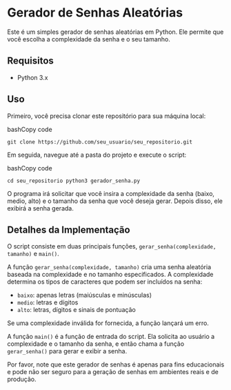 # Gerador de Senhas Aleatórias

Este é um simples gerador de senhas aleatórias em Python. Ele permite que você escolha a complexidade da senha e o seu tamanho.

## Requisitos

-   Python 3.x

## Uso

Primeiro, você precisa clonar este repositório para sua máquina local:

bashCopy code

`git clone https://github.com/seu_usuario/seu_repositorio.git` 

Em seguida, navegue até a pasta do projeto e execute o script:

bashCopy code

`cd seu_repositorio
python3 gerador_senha.py` 

O programa irá solicitar que você insira a complexidade da senha (baixo, medio, alto) e o tamanho da senha que você deseja gerar. Depois disso, ele exibirá a senha gerada.

## Detalhes da Implementação

O script consiste em duas principais funções, `gerar_senha(complexidade, tamanho)` e `main()`.

A função `gerar_senha(complexidade, tamanho)` cria uma senha aleatória baseada na complexidade e no tamanho especificados. A complexidade determina os tipos de caracteres que podem ser incluídos na senha:

-   `baixo`: apenas letras (maiúsculas e minúsculas)
-   `medio`: letras e dígitos
-   `alto`: letras, dígitos e sinais de pontuação

Se uma complexidade inválida for fornecida, a função lançará um erro.

A função `main()` é a função de entrada do script. Ela solicita ao usuário a complexidade e o tamanho da senha, e então chama a função `gerar_senha()` para gerar e exibir a senha.

Por favor, note que este gerador de senhas é apenas para fins educacionais e pode não ser seguro para a geração de senhas em ambientes reais e de produção.
